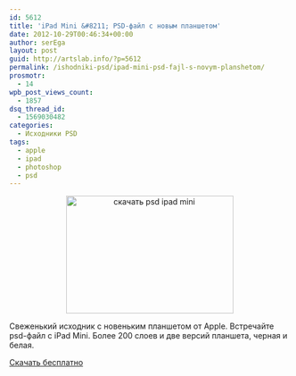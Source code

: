 ```yaml
---
id: 5612
title: 'iPad Mini &#8211; PSD-файл с новым планшетом'
date: 2012-10-29T00:46:34+00:00
author: serEga
layout: post
guid: http://artslab.info/?p=5612
permalink: /ishodniki-psd/ipad-mini-psd-fajl-s-novym-planshetom/
prosmotr:
  - 14
wpb_post_views_count:
  - 1857
dsq_thread_id:
  - 1569030482
categories:
  - Исходники PSD
tags:
  - apple
  - ipad
  - photoshop
  - psd
---
```

<center>
  <a href="http://googledrive.com/host/0B9lHVSSSdxdxd0hjdUdmRzY3Tjg/ipad_mini_skachat_psd.jpeg"><img src="http://googledrive.com/host/0B9lHVSSSdxdxd0hjdUdmRzY3Tjg/ipad_mini_skachat_psd-300x211.jpg" alt="скачать psd ipad mini" title="ipad_mini_skachat_psd" width="300" height="211" class="aligncenter size-medium wp-image-5613" /></a>
</center>

Свеженький исходник с новеньким планшетом от Apple. Встречайте psd-файл с iPad Mini. Более 200 слоев и две версий планшета, черная и белая.

[Скачать бесплатно](http://wellgraphic.deviantart.com/art/Apple-iPad-Mini-PSD-333942556)